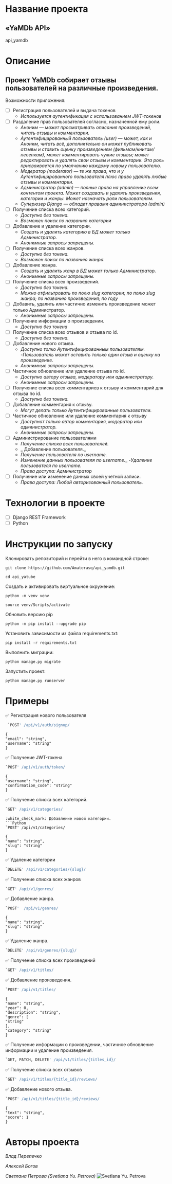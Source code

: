 # Название проекта 
## «YaMDb API»
api_yamdb
# Описание
## Проект YaMDb собирает отзывы пользователей на различные произведения.
Возможности приложения:
- [ ] Регистрация пользователей и выдача токенов
    - _Используется аутентификация с использованием JWT-токенов_
- [ ] Раздаление прав пользователей согласно, назначенной ему роли. 
    - _Аноним — может просматривать описания произведений, читать отзывы и комментарии._
    - _Аутентифицированный пользователь (user) — может, как и Аноним, читать всё, дополнительно он может публиковать отзывы и ставить оценку произведениям (фильмам/книгам/песенкам), может комментировать чужие отзывы; может редактировать и удалять свои отзывы и комментарии. Эта роль присваивается по умолчанию каждому новому пользователю._
    - _Модератор (moderator) — те же права, что и у Аутентифицированного пользователя плюс право удалять любые отзывы и комментарии._
    - _Администратор (admin) — полные права на управление всем контентом проекта. Может создавать и удалять произведения, категории и жанры. Может назначать роли пользователям._
    - _Суперюзер Django — обладет правами администратора (admin)_
- [ ] Получение списка всех категорий. 
    - _Доступно без токена._
    - _Возможен поиск по названию категории_
- [ ] Добавление и удаление категории. 
    - _Создать и удалить категорию в БД может только Администратор._
    - _Анонимные запросы запрещены._
- [ ] Получение списка всех жанров. 
    - _Доступно без токена._
    - _Возможен поиск по названию жанра._
- [ ] Добавление жанра.
    - _Создать и удалить жанр в БД может только Администратор._
    - _Анонимные запросы запрещены._
- [ ] Получение списка всех произведений.
    - _Доступно без токена._
    - _Можно отфильтровать по полю slug категории; по полю slug жанра; по названию произведения; по году_
- [ ] Добавить, удалить или частично изменить произведение может только Администратор.
    - _Анонимные запросы запрещены._
- [ ] Получение информации о произведении.
    - _Доступно без токена_
- [ ] Получение списка всех отзывов и отзыва по id.
    - _Доступно без токена._
- [ ] Добавление нового отзыва. 
    - _Доступно толко Аутентифицированным пользователям._
    -_Пользователь может оставить только один отзыв и оценку на произведение._
    - _Анонимные запросы запрещены._
- [ ] Частичное обновление или удаление отзыва по id.
    - _Доступно автору отзыва, модератору или администратору._
    - _Анонимные запросы запрещены._
- [ ] Получение списка всех комментариев к отзыву и комментарий для отзыва по id.
    - _Доступно без токена._
- [ ] Добавление комментария к отзыву.
    - _Могут делать только Аутентифицированные пользователи._
- [ ] Частичное обновление или удаление комментария к отзыву
    - _Доступнот только автор комментария, модератор или администратор._
    - _Анонимные запросы запрещены._
- [ ] Администрирование пользователями
    - _Получение списка всех пользователей._
    - _ Добавление пользователя._
    - _Получение пользователя по username._
    - _Изменение данных пользователя по username.__
    -_Удаление пользователя по username._
    - _Права доступа: Администратор_
- [ ] Получение или изменение данных своей учетной записи.
    - _Права доступа: Любой авторизованный пользователь._
# Технологии в проекте
- [ ] Django REST Framework
- [ ] Python
# Инструкции по запуску
Клонировать репозиторий и перейти в него в командной строке:

```
git clone https://github.com/Amaterasq/api_yamdb.git
```

```
cd api_yatube
```

Cоздать и активировать виртуальное окружение:

```
python -m venv venv
```

```
source venv/Scripts/activate
```
Обновить версию pip
```
python -m pip install --upgrade pip
```

Установить зависимости из файла requirements.txt:

```
pip install -r requirements.txt
```

Выполнить миграции:

```
python manage.py migrate
```

Запустить проект:

```
python manage.py runserver
```
# Примеры
:white_check_mark: Регистрация нового пользователя

```python
 `POST' /api/v1/auth/signup/
```
```
{
"email": "string",
"username": "string"
}
```

:white_check_mark: Получение JWT-токена
```Python
`POST' /api/v1/auth/token/
```
```
{
"username": "string",
"confirmation_code": "string"
}
```
:white_check_mark: Получение списка всех категорий.
```Python
`GET' /api/v1/categories/
```

```
:white_check_mark: Добавление новой категории.
```Python
`POST' /api/v1/categories/
```
```
{
"name": "string",
"slug": "string"
}
```
:white_check_mark: Удаление категории
```Python
`DELETE' /api/v1/categories/{slug}/
```

:white_check_mark: Получение списка всех жанров
```Python
`GET' /api/v1/genres/
```
:white_check_mark: Добавление жанра.
```Python
`POST'  /api/v1/genres/
```
```
{
"name": "string",
"slug": "string"
}
```
:white_check_mark: Удаление жанра.
```Python
`DELETE' /api/v1/genres/{slug}/
```
:white_check_mark: Получение списка всех произведений
```Python
`GET' /api/v1/titles/
```
:white_check_mark: Добавление произведения.
```Python
`POST' /api/v1/titles/
```
```
{
"name": "string",
"year": 0,
"description": "string",
"genre": [
"string"
],
"category": "string"
}
```
:white_check_mark: Получение информации о произведении, частичное обновление информации и удаление произведения.
```Python
`GET, PATCH, DELETE' /api/v1/titles/{titles_id}/
```

:white_check_mark:  Получение списка всех отзывов
```Python
`GET' /api/v1/titles/{title_id}/reviews/
```
:white_check_mark: Добавление нового отзыва.
```Python
`POST' /api/v1/titles/{title_id}/reviews/
```
```
{
"text": "string",
"score": 1
}
```
# Авторы проекта 
_Влад Перепечко_

_Алексей Богов_

_Светлана  Петрова_
_(Svetlana Yu. Petrova)_
![Svetlana Yu. Petrova](https://scontent-iev1-1.xx.fbcdn.net/v/t1.6435-9/p206x206/101204812_2968762206526462_4647695449438814208_n.jpg?_nc_cat=102&ccb=1-5&_nc_sid=da31f3&_nc_ohc=HlW3XVYBr3MAX8bhEGi&_nc_ht=scontent-iev1-1.xx&oh=00_AT-SmL9NzrKGJR1Omw4dt7rbXW-NNr_pcrXXOTM0V5fMuQ&oe=62086683 "Svetlana Yu. Petrova")
